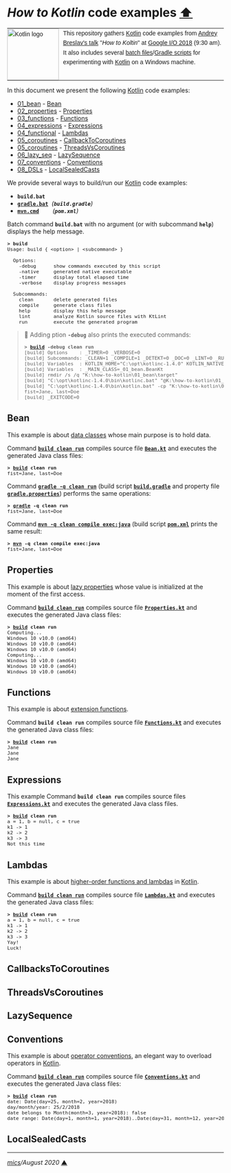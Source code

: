 # <span id="top">*How to Kotlin* code examples</span> <span style="size:30%;"><a href="../README.md">⬆</a></span>

<table style="font-family:Helvetica,Arial;font-size:14px;line-height:1.6;">
  <tr>
  <td style="border:0;padding:0 10px 0 0;min-width:120px;"><a href="https://kotlinlang.org/"><img src="https://kotlinlang.org/assets/images/open-graph/kotlin_250x250.png" width="120" alt="Kotlin logo"/></a></td>
  <td style="border:0;padding:0;vertical-align:text-top;">This repository gathers <a href="https://kotlinlang.org/">Kotlin</a> code examples from <a href="https://events.google.com/io2018/schedule/?section=may-10&sid=7387180b-b1dd-49c3-bddf-de3f87ae1990">Andrey Breslav's talk</a> "<i>How to Koltin</i>" at <a href="https://events.google.com/io2018/schedule/?section=may-10" rel="external">Google I/O 2018</a>  (9:30 am).<br/>
  It also includes several <a href="https://en.wikibooks.org/wiki/Windows_Batch_Scripting" rel="external">batch files</a>/<a href="https://docs.gradle.org/current/userguide/writing_build_scripts.html">Gradle scripts</a> for experimenting with <a href="https://kotlinlang.org/" rel="external">Kotlin</a> on a Windows machine.
  </td>
  </tr>
</table>

In this document we present the following [Kotlin] code examples:

- [01_bean](01_bean/) - [Bean](#bean)
- [02_properties](02_properties/) - [Properties](#properties)
- [03_functions](03_functions/) - [Functions](#functions)
- [04_expressions](04_expressions/) - [Expressions](#expressions)
- [04_functional](04_functional/) - [Lambdas](#lambdas)
- [05_coroutines](05_coroutines/) - [CallbackToCoroutines](#callbacks)
- [05_coroutines](05_coroutines/) - [ThreadsVsCoroutines](#threads)
- [06_lazy_seq](06_lazy_seq) - [LazySequence](#lazy_sequence)
- [07_conventions](07_conventions) - [Conventions](#conventions)
- [08_DSLs](09_DSLs) - [LocalSealedCasts](#local_sealed_casts)

We provide several ways to build/run our [Kotlin] code examples:
- **`build.bat`**
- [**`gradle.bat`**][gradle_cli]&nbsp;&nbsp;*(**`build.gradle`**)*
- [**`mvn.cmd`**][mvn_cli]&nbsp;&nbsp;&nbsp;&nbsp;&nbsp;&nbsp;&nbsp;&nbsp;*(**`pom.xml`**)*

Batch command **`build.bat`** with no argument (or with subcommand **`help`**) displays the help message.

<pre style="font-size:80%;">
<b>&gt; build</b>
Usage: build { &lt;option&gt; | &lt;subcommand&gt; }

  Options:
    -debug      show commands executed by this script
    -native     generated native executable
    -timer      display total elapsed time
    -verbose    display progress messages

  Subcommands:
    clean       delete generated files
    compile     generate class files
    help        display this help message
    lint        analyze Kotlin source files with KtLint
    run         execute the generated program
</pre>

> **:mag_right:** Adding ption **`-debug`**  also prints the executed commands:
>
> <pre style="font-size:80%;">
> <b>&gt; <a href="01_bean/build.bat">build</a> -debug clean run</b>
> [build] Options    : _TIMER=0 _VERBOSE=0
> [build] Subcommands: _CLEAN=1 _COMPILE=1 _DETEKT=0 _DOC=0 _LINT=0 _RUN=1
> [build] Variables  : KOTLIN_HOME="C:\opt\kotlinc-1.4.0" KOTLIN_NATIVE_HOME="C:\opt\kotlin-native-windows-1.4.0"
> [build] Variables  : _MAIN_CLASS=_01_bean.BeanKt
> [build] rmdir /s /q "K:\how-to-kotlin\01_bean\target"
> [build] "C:\opt\kotlinc-1.4.0\bin\kotlinc.bat" "@K:\how-to-kotlin\01_bean\target\kotlinc_opts.txt" "@K:\how-to-kotlin\01_bean\target\kotlinc_sources.txt"
> [build] "C:\opt\kotlinc-1.4.0\bin\kotlin.bat" -cp "K:\how-to-kotlin\01_bean\target\classes" _01_bean.BeanKt
> fist=Jane, last=Doe
> [build] _EXITCODE=0
> </pre>

## <span id="bean">Bean</span>

This example is about [data classes][kotlin_data_classes] whose main purpose is to hold data.

Command [**`build clean run`**](01_bean/build.bat) compiles source file [**`Bean.kt`**](01_bean/src/main/kotlin/Bean.kt) and executes the generated Java class files:

<pre style="font-size:80%;">
<b>&gt; <a href="01_bean/build.bat">build</a> clean run</b>
fist=Jane, last=Doe
</pre>

Command [**`gradle -q clean run`**][gradle_cli] (build script [**`build.gradle`**](01_bean/build.gradle) and property file [**`gradle.properties`**](01_bean/gradle.properties)) performs the same operations:

<pre style="font-size:80%;">
<b>&gt; <a href="https://docs.gradle.org/current/userguide/command_line_interface.html">gradle</a> -q clean run</b>
fist=Jane, last=Doe
</pre>

Command [**`mvn -q clean compile exec:java`**][mvn_cli] (build script [**`pom.xml`**](01_bean/pom.xml) prints the same result:

<pre style="font-size:80%;">
<b>&gt; <a href="https://maven.apache.org/ref/3.6.3/maven-embedder/cli.html">mvn</a> -q clean compile exec:java</b>
fist=Jane, last=Doe
</pre>

## <span id="properties">Properties</span>

This example is about [lazy properties][kotlin_lazy_props] whose value is initialized at the moment of the first access.

Command [**`build clean run`**](02_properties/build.bat) compiles source file [**`Properties.kt`**](02_properties/src/main/kotlin/Properties.kt) and executes the generated Java class files:

<pre style="font-size:80%;">
<b>&gt; <a href="02_properties/build.bat">build</a> clean run</b>
Computing...
Windows 10 v10.0 (amd64)
Windows 10 v10.0 (amd64)
Windows 10 v10.0 (amd64)
Computing...
Windows 10 v10.0 (amd64)
Windows 10 v10.0 (amd64)
Windows 10 v10.0 (amd64)
</pre>

## <span id="functions">Functions</span>

This example is about [extension functions][kotlin_extensions].

Command **`build clean run`** compiles source file [**`Functions.kt`**](03_functions/src/main/kotlin/Functions.kt) and executes the generated Java class files:

<pre style="font-size:80%;">
<b>&gt; <a href="03_functions/build.bat">build</a> clean run</b>
Jane
Jane
Jane
</pre>

## <span id="expressions">Expressions</span>

This example 
Command **`build clean run`** compiles source files [**`Expressions.kt`**](04_expressions/src/main/kotlin/Expressions.kt) and executes the generated Java class files.

<pre style="font-size:80%;">
<b>&gt; <a href="04_expressions/build.bat">build</a> clean run</b>
a = 1, b = null, c = true
k1 -> 1
k2 -> 2
k3 -> 3
Not this time
</pre>

## <span id="lambdas">Lambdas</span>

This example is about [higher-order functions and lambdas][kotlin_lambdas] in [Kotlin].

Command [**`build clean run`**](04_functional/build.bat) compiles source file [**`Lambdas.kt`**](04_functional/src/main/kotlin/Lambdas.kt) and executes the generated Java class files:

<pre style="font-size:80%;">
<b>&gt; <a href="04_functional/build.bat">build</a> clean run</b>
a = 1, b = null, c = true
k1 -> 1
k2 -> 2
k3 -> 3
Yay!
Luck!
</pre>

## <span id="callbacks">CallbacksToCoroutines</span>

## <span id="threads">ThreadsVsCoroutines</span>

## <span id="lazy_sequence">LazySequence</span>

## <span id="conventions">Conventions</span>

This example is about [operator conventions][kotlin_conventions], an elegant way to overload operators in [Kotlin][kotlin].

Command [**`build clean run`**](07_conventions/build.bat) compiles source file [**`Conventions.kt`**](07_conventions/src/main/kotlin/Conventions.kt) and executes the generated Java class files:

<pre style="font-size:80%;">
<b>&gt; <a href="07_conventions/build.bat">build</a> clean run</b>
date: Date(day=25, month=2, year=2018)
day/month/year: 25/2/2018
date belongs to Month(month=3, year=2018): false
date range: Date(day=1, month=1, year=2018)..Date(day=31, month=12, year=2018)
</pre>

## <span id="local_sealed_casts">LocalSealedCasts</span>

<!--
## <span id="footnotes">Footnotes</span>

<a name="footnote_01">[1]</a> ***Available targets*** [↩](#anchor_01)

<p style="margin:0 0 1em 20px;">
</p>
-->

***

*[mics](https://lampwww.epfl.ch/~michelou/)/August 2020* [**&#9650;**](#top)
<span id="bottom">&nbsp;</span>

[gradle_cli]: https://docs.gradle.org/current/userguide/command_line_interface.html
[kotlin]: https://kotlinlang.org/
[kotlin_conventions]: https://kotlinlang.org/docs/reference/operator-overloading.html
[kotlin_data_classes]: https://kotlinlang.org/docs/reference/data-classes.html
[kotlin_extensions]: https://kotlinlang.org/docs/tutorials/kotlin-for-py/extension-functionsproperties.html
[kotlin_lambdas]: https://kotlinlang.org/docs/reference/lambdas.html
[kotlin_lazy_props]: https://www.kotlindevelopment.com/lazy-property/
[mvn_cli]: https://maven.apache.org/ref/3.6.3/maven-embedder/cli.html
